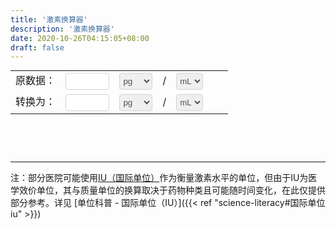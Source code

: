 ```yaml
---
title: '激素换算器'
description: '激素换算器'
date: 2020-10-26T04:15:05+08:00
draft: false
---
```


<div style="position: relative; display: flex; flex-direction: column">
  <style>
    input {
      color: #495057;
      border: 1px solid #ced4da;
      border-radius: 0.25rem;
      /*transition: border-color 0.15s ease-in-out, box-shadow 0.15s ease-in-out;*/
      padding: 1px;
      height: 2em;
    }
    select {
      color: #495057;
      border: 1px solid #ced4da;
      border-radius: 0.25rem;
      /*transition: border-color 0.15s ease-in-out, box-shadow 0.15s ease-in-out;*/
      padding: 1px;
      height: 2em;
    }
    input:focus {
      color: #495057;
      outline: 0;
      border-image: url(/images/shadow-i.png) 30 30 stretch;
      border-image-width: 3px;
      border-image-outset: 0px;
    }
    table {
      box-shadow: none !important;
      border-collapse: collapse !important;
    }
    td {
      border: none !important;
      vertical-align: baseline !important;
    }
  </style>
  <table style="margin: auto;">
    <tr>
      <td>
        <span>原数据：</span>
      </td>
      <td>
        <input type="text" id="val1" onkeyup="changed()" style="width: 10ex" />
      </td>
      <td>
        <select id="in1" oninput="changed()">
          <option value="1">pg</option>
          <option value="1000">ng</option>
          <option value="1000000">μg</option>
          <option value="mol">pmol</option>
          <option value="mol1000">nmol</option>
          <option value="mIU">mIU</option>
          <option value="uIU">μIU</option>
        </select>
      </td>
      <td>
        <span>/</span>
      </td>
      <td>
        <select id="in2" oninput="changed()">
          <option value="1">mL</option>
          <option value="100">dL</option>
          <option value="1000">L</option>
        </select>
      </td>
      <td>
        <select id="in3" oninput="changed()" style="display: none;">
          <option value="272.38">雌二醇</option>
          <option value="288.43">睾酮</option>
          <option value="23000">泌乳素</option>
          <option value="314.46">孕酮</option>
        </select>
      </td>
      <td>
        <select id="in4" oninput="changed()" style="display: none;">
          <option value="47170">泌乳素</option>
          <option value="113880">卵泡刺激素</option>
          <option value="46.56">促黄体素</option>
        </select>
      </td>
    </tr>
    <tr>
      <td>
        <span>转换为：</span>
      </td>
      <td>
        <input id="result" style="width: 10ex" value="" readonly="true" />
      </td>
      <td>
        <select id="out1" oninput="changed()">
          <option value="1">pg</option>
          <option value="1000">ng</option>
          <option value="1000000">μg</option>
          <option value="mol">pmol</option>
          <option value="mol1000">nmol</option>
        </select>
      </td>
      <td>
        <span>/</span>
      </td>
      <td>
        <select id="out2" oninput="changed()">
          <option value="1">mL</option>
          <option value="100">dL</option>
          <option value="1000">L</option>
        </select>
      </td>
    </tr>
  </table>
</div>
<script type="text/javascript">
  function changed() {
    var val = Number(window.document.getElementById("val1").value);
    var in1 = window.document.getElementById("in1").value;
    var in2 = window.document.getElementById("in2").value;
    var in3 = Number(window.document.getElementById("in3").value);
    var in4 = Number(window.document.getElementById("in4").value);
    var out1 = window.document.getElementById("out1").value;
    var out2 = window.document.getElementById("out2").value;
    window.document.getElementById("in3").style.display = "none";
    window.document.getElementById("in4").style.display = "none";
    switch (in1) {
      case "mol":
        window.document.getElementById("in3").style.display = "inline-block";
        val = val * in3;
        break;
      case "mol1000":
        window.document.getElementById("in3").style.display = "inline-block";
        val = val * 1000 * in3;
        break;
      case "mIU":
        window.document.getElementById("in4").style.display = "inline-block";
        val = val * in4;
        break;
      case "uIU":
        window.document.getElementById("in4").style.display = "inline-block";
        val = (val * in4) / 1000;
        break;
      default:
        //window.document.getElementById("in3").style.visibility = "hidden";
        val = val * Number(in1);
    }
    switch (out1) {
      case "mol":
        window.document.getElementById("in3").style.display = "inline-block";
        val = val / in3;
        break;
      case "mol1000":
        window.document.getElementById("in3").style.display = "inline-block";
        val = (val * 0.001) / in3;
        break;
      default:
        //window.document.getElementById("in3").style.visibility = "hidden";
        val = val / Number(out1);
    }
    val = (val * out2) / in2;
    if (isNaN(val)) {
      window.document.getElementById("result").value = "数值错误"; //输出
    } else {
      window.document.getElementById("result").value = val; //输出
    }
    return;
  }
</script>

&nbsp;

&nbsp;

---

注：部分医院可能使用[IU（国际单位）](https://zh.wikipedia.org/zh-hans/%E5%9B%BD%E9%99%85%E5%8D%95%E4%BD%8D)作为衡量激素水平的单位，但由于IU为医学效价单位，其与质量单位的换算取决于药物种类且可能随时间变化，在此仅提供部分参考。详见 [单位科普 - 国际单位（IU）]({{< ref "science-literacy#国际单位iu" >}})
